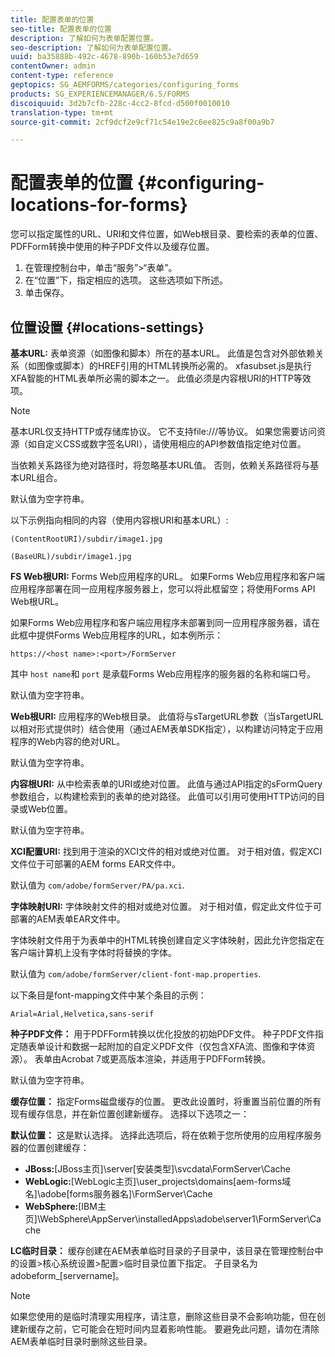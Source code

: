 ```yaml
---
title: 配置表单的位置
seo-title: 配置表单的位置
description: 了解如何为表单配置位置。
seo-description: 了解如何为表单配置位置。
uuid: ba35888b-492c-4678-890b-160b53e7d659
contentOwner: admin
content-type: reference
geptopics: SG_AEMFORMS/categories/configuring_forms
products: SG_EXPERIENCEMANAGER/6.5/FORMS
discoiquuid: 3d2b7cfb-228c-4cc2-8fcd-d500f0010010
translation-type: tm+mt
source-git-commit: 2cf9dcf2e9cf71c54e19e2c6ee825c9a8f00a9b7

---
```



# 配置表单的位置 {#configuring-locations-for-forms}

您可以指定属性的URL、URI和文件位置，如Web根目录、要检索的表单的位置、PDFForm转换中使用的种子PDF文件以及缓存位置。

1. 在管理控制台中，单击“服务”>“表单”。
1. 在“位置”下，指定相应的选项。 这些选项如下所述。
1. 单击保存。

## 位置设置 {#locations-settings}

**基本URL:** 表单资源（如图像和脚本）所在的基本URL。 此值是包含对外部依赖关系（如图像或脚本）的HREF引用的HTML转换所必需的。 xfasubset.js是执行XFA智能的HTML表单所必需的脚本之一。 此值必须是内容根URI的HTTP等效项。

>[!NOTE]
>
>基本URL仅支持HTTP或存储库协议。 它不支持file:///等协议。 如果您需要访问资源（如自定义CSS或数字签名URI），请使用相应的API参数值指定绝对位置。

当依赖关系路径为绝对路径时，将忽略基本URL值。 否则，依赖关系路径将与基本URL组合。

默认值为空字符串。

以下示例指向相同的内容（使用内容根URI和基本URL）:

`(ContentRootURI)/subdir/image1.jpg`

`(BaseURL)/subdir/image1.jpg`

**FS Web根URI:** Forms Web应用程序的URL。 如果Forms Web应用程序和客户端应用程序部署在同一应用程序服务器上，您可以将此框留空；将使用Forms API Web根URL。

如果Forms Web应用程序和客户端应用程序未部署到同一应用程序服务器，请在此框中提供Forms Web应用程序的URL，如本例所示：

`https://<host name>:<port>/FormServer`

其中 `host name`和 `port` 是承载Forms Web应用程序的服务器的名称和端口号。

默认值为空字符串。

**Web根URI:** 应用程序的Web根目录。 此值将与sTargetURL参数（当sTargetURL以相对形式提供时）结合使用（通过AEM表单SDK指定），以构建访问特定于应用程序的Web内容的绝对URL。

默认值为空字符串。

**内容根URI:** 从中检索表单的URI或绝对位置。 此值与通过API指定的sFormQuery参数组合，以构建检索到的表单的绝对路径。 此值可以引用可使用HTTP访问的目录或Web位置。

默认值为空字符串。

**XCI配置URI:** 找到用于渲染的XCI文件的相对或绝对位置。 对于相对值，假定XCI文件位于可部署的AEM forms EAR文件中。

默认值为 `com/adobe/formServer/PA/pa.xci`.

**字体映射URI:** 字体映射文件的相对或绝对位置。 对于相对值，假定此文件位于可部署的AEM表单EAR文件中。

字体映射文件用于为表单中的HTML转换创建自定义字体映射，因此允许您指定在客户端计算机上没有字体时将替换的字体。

默认值为 `com/adobe/formServer/client-font-map.properties`.

以下条目是font-mapping文件中某个条目的示例：

`Arial=Arial,Helvetica,sans-serif`

**种子PDF文件：** 用于PDFForm转换以优化投放的初始PDF文件。 种子PDF文件指定随表单设计和数据一起附加的自定义PDF文件（仅包含XFA流、图像和字体资源）。 表单由Acrobat 7或更高版本渲染，并适用于PDFForm转换。

默认值为空字符串。

**缓存位置：** 指定Forms磁盘缓存的位置。 更改此设置时，将重置当前位置的所有现有缓存信息，并在新位置创建新缓存。 选择以下选项之一：

**默认位置：** 这是默认选择。 选择此选项后，将在依赖于您所使用的应用程序服务器的位置创建缓存：

* **JBoss:**[JBoss主页]\server\[安装类型]\svcdata\FormServer\Cache
* **WebLogic:**[WebLogic主页]\user_projects\domains\[aem-forms域名]\adobe\[forms服务器名]\FormServer\Cache
* **WebSphere:**[IBM主页]\WebSphere\AppServer\installedApps\adobe\server1\FormServer\Cache

**LC临时目录：** 缓存创建在AEM表单临时目录的子目录中，该目录在管理控制台中的设置>核心系统设置>配置>临时目录位置下指定。 子目录名为adobeform_[servername]。

>[!NOTE]
>
>如果您使用的是临时清理实用程序，请注意，删除这些目录不会影响功能，但在创建新缓存之前，它可能会在短时间内显着影响性能。 要避免此问题，请勿在清除AEM表单临时目录时删除这些目录。

